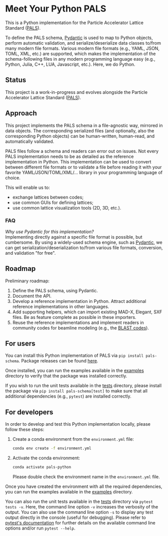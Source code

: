 # Meet Your Python PALS

This is a Python implementation for the Particle Accelerator Lattice Standard ([PALS](https://github.com/campa-consortium/pals)).

To define the PALS schema, [Pydantic](https://docs.pydantic.dev) is used to map to Python objects, perform automatic validation, and serialize/deserialize data classes to/from many modern file formats.
Various modern file formats (e.g., YAML, JSON, TOML, XML, etc.) are supported, which makes the implementation of the schema-following files in any modern programming language easy (e.g., Python, Julia, C++, LUA, Javascript, etc.).
Here, we do Python.


## Status

This project is a work-in-progress and evolves alongside the Particle Accelerator Lattice Standard ([PALS](https://github.com/campa-consortium/pals)).


## Approach

This project implements the PALS schema in a file-agnostic way, mirrored in data objects.
The corresponding serialized files (and optionally, also the corresponding Python objects) can be human-written, human-read, and automatically validated.

PALS files follow a schema and readers can error out on issues.
Not every PALS implementation needs to be as detailed as the reference implementation in Python.
This implementation can be used to convert between different file formats or to validate a file before reading it with your favorite YAML/JSON/TOML/XML/... library in your programming language of choice.

This will enable us to:
- exchange lattices between codes;
- use common GUIs for defining lattices;
- use common lattice visualization tools (2D, 3D, etc.).


### FAQ

*Why use Pydantic for this implementation?*  
Implementing directly against a specific file format is possible, but cumbersome.
By using a widely-used schema engine, such as [Pydantic](https://docs.pydantic.dev), we can get serialization/deserialization to/from various file formats, conversion, and validation "for free".


## Roadmap

Preliminary roadmap:

1. Define the PALS schema, using Pydantic.
2. Document the API.
3. Develop a reference implementation in Python. Attract additional reference implementations in other languages.
5. Add supporting helpers, which can import existing MAD-X, Elegant, SXF files. Be as feature complete as possible in these importers.
6. Reuse the reference implementations and implement readers in community codes for beamline modeling (e.g., the [BLAST codes](https://blast.lbl.gov)).


## For users

You can install this Python implementation of PALS via ``pip install pals-schema``. Package releases can be found [here](https://pypi.org/project/pals-schema/).

Once installed, you can run the examples available in the [examples](https://github.com/campa-consortium/pals-python/tree/main/examples) directory to verify that the package was installed correctly.

If you wish to run the unit tests available in the [tests](https://github.com/campa-consortium/pals-python/tree/main/tests) directory, please install the package via ``pip install pals-schema[test]`` to make sure that all additional dependencies (e.g., ``pytest``) are installed correctly.

## For developers

In order to develop and test this Python implementation locally, please follow these steps:

1. Create a conda environment from the `environment.yml` file:
    ```bash
    conda env create -f environment.yml
    ```
2. Activate the conda environment:
    ```bash
    conda activate pals-python
    ```
   Please double check the environment name in the `environment.yml` file.

Once you have created the environment with all the required dependencies, you can run the examples available in the [examples](https://github.com/campa-consortium/pals-python/tree/main/examples) directory.

You can also run the unit tests available in the [tests](https://github.com/campa-consortium/pals-python/tree/main/tests) directory via ``pytest tests -v``.
Here, the command line option `-v` increases the verbosity of the output.
You can also use the command line option `-s` to display any test output directly in the console (useful for debugging).
Please refer to [pytest's documentation](https://docs.pytest.org/en/stable/) for further details on the available command line options and/or run `pytest --help`.
